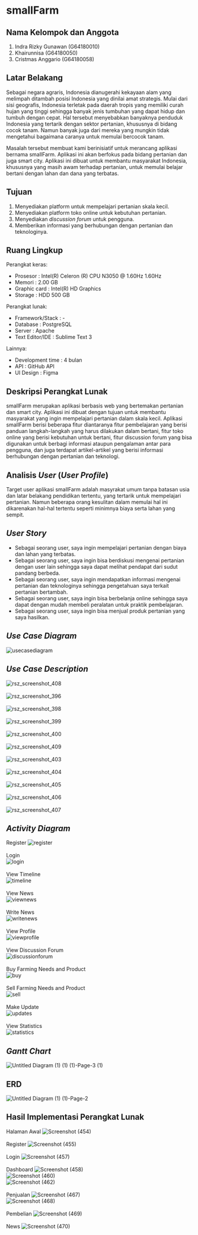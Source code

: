 # smallFarm

## Nama Kelompok dan Anggota
1. Indra Rizky Gunawan (G64180010)
2. Khairunnisa (G64180050)
3. Cristmas Anggario (G64180058)

## Latar Belakang
Sebagai negara agraris, Indonesia dianugerahi kekayaan alam yang melimpah ditambah posisi Indonesia yang dinilai amat strategis. Mulai dari sisi geografis, Indonesia terletak pada daerah tropis yang memiliki curah hujan yang tinggi sehingga banyak jenis tumbuhan yang dapat hidup dan tumbuh dengan cepat. Hal tersebut menyebabkan banyaknya penduduk Indonesia yang tertarik dengan sektor pertanian, khususnya di bidang cocok tanam. Namun banyak juga dari mereka yang mungkin tidak mengetahui bagaimana caranya untuk memulai bercocok tanam.

Masalah tersebut membuat kami berinisiatif untuk merancang aplikasi bernama smallFarm. Aplikasi ini akan berfokus pada bidang pertanian dan juga smart city. Aplikasi ini dibuat untuk membantu masyarakat Indonesia, khususnya yang masih awam terhadap pertanian, untuk memulai belajar bertani dengan lahan dan dana yang terbatas.

## Tujuan
1. Menyediakan platform untuk mempelajari pertanian skala kecil.
2. Menyediakan platform toko online untuk kebutuhan pertanian. 
3. Menyediakan _discussion forum_ untuk pengguna.
4. Memberikan informasi yang berhubungan dengan pertanian dan teknologinya.


## Ruang Lingkup
Perangkat keras:
  <ul>
    <li> Prosesor : Intel(R) Celeron (R) CPU N3050 @ 1.60Hz 1.60Hz </li>
    <li> Memori : 2.00 GB </li>
    <li> Graphic card : Intel(R) HD Graphics </li>
    <li> Storage : HDD 500 GB </li>
  </ul>
Perangkat lunak:
  <ul>
    <li> Framework/Stack : - </li>
    <li> Database : PostgreSQL </li>
    <li> Server : Apache </li>
    <li> Text Editor/IDE : Sublime Text 3 </li>
  </ul>
Lainnya:
  <ul>
     <li> Development time : 4 bulan </li>
     <li> API : GitHub API </li>
     <li> UI Design : Figma </li>
  </ul>

## Deskripsi Perangkat Lunak
smallFarm merupakan aplikasi berbasis web  yang bertemakan pertanian dan smart city. Aplikasi ini dibuat dengan tujuan untuk membantu masyarakat yang ingin mempelajari pertanian dalam skala kecil. Aplikasi smallFarm berisi beberapa fitur diantaranya fitur pembelajaran yang berisi panduan langkah-langkah yang harus dilakukan dalam bertani, fitur toko online yang berisi kebutuhan untuk bertani, fitur discussion forum yang bisa digunakan untuk berbagi informasi ataupun pengalaman antar para pengguna, dan juga terdapat artikel-artikel yang berisi informasi berhubungan dengan pertanian dan teknologi.
   
## Analisis _User_ (_User Profile_)
Target user aplikasi smallFarm adalah masyrakat umum tanpa batasan usia dan latar belakang pendidikan tertentu, yang tertarik untuk mempelajari pertanian. Namun beberapa orang kesulitan dalam memulai hal ini dikarenakan hal-hal tertentu seperti minimnya biaya serta lahan yang sempit. 

## _User Story_
<ul>
  <li> Sebagai seorang user, saya ingin mempelajari pertanian dengan biaya dan lahan yang terbatas. </li>
  <li> Sebagai seorang user, saya ingin bisa berdiskusi mengenai pertanian dengan user lain sehingga saya dapat melihat pendapat dari sudut pandang berbeda. </li>
  <li> Sebagai seorang user, saya ingin mendapatkan informasi mengenai pertanian dan teknologinya sehingga pengetahuan saya terkait pertanian bertambah. </li>
  <li> Sebagai seorang user, saya ingin bisa berbelanja online sehingga saya dapat dengan mudah membeli peralatan untuk praktik pembelajaran. </li>
  <li> Sebagai seorang user, saya ingin bisa menjual produk pertanian yang saya hasilkan. </li>
</ul>

## _Use Case Diagram_
![usecasediagram](https://user-images.githubusercontent.com/60083980/81585275-20c49b80-93de-11ea-96e0-739777f075bf.png)

## _Use Case Description_
![rsz_screenshot_408](https://user-images.githubusercontent.com/60083980/81689871-e104bf00-9484-11ea-840c-4143797fb9d8.png) <br/><br/>
![rsz_screenshot_396](https://user-images.githubusercontent.com/60083980/81679259-4e602200-947c-11ea-9491-812463732e2e.png) <br/><br/>
![rsz_screenshot_398](https://user-images.githubusercontent.com/60083980/81680825-f1656b80-947d-11ea-8848-b6e9d3c80fa3.png) <br/><br/>
![rsz_screenshot_399](https://user-images.githubusercontent.com/60083980/81681149-4d2ff480-947e-11ea-8ef7-b3118aa279ca.png) <br/><br/>
![rsz_screenshot_400](https://user-images.githubusercontent.com/60083980/81681634-98e29e00-947e-11ea-9bb1-12a9a977f112.png) <br/><br/>
![rsz_screenshot_409](https://user-images.githubusercontent.com/60083980/81690267-4193fc00-9485-11ea-9f44-0dc27c724d50.png) <br/><br/>
![rsz_screenshot_403](https://user-images.githubusercontent.com/60083980/81685468-42775e80-9482-11ea-9219-5729f3d1c5b4.png) <br/><br/>
![rsz_screenshot_404](https://user-images.githubusercontent.com/60083980/81686573-c92c3b80-9482-11ea-95d1-a1fefe76188d.png) <br/><br/>
![rsz_screenshot_405](https://user-images.githubusercontent.com/60083980/81686957-fc6eca80-9482-11ea-938c-4df195f6aa92.png) <br/><br/>
![rsz_screenshot_406](https://user-images.githubusercontent.com/60083980/81687772-69826000-9483-11ea-9a89-3393004a5259.png) <br/><br/>
![rsz_screenshot_407](https://user-images.githubusercontent.com/60083980/81687798-6d15e700-9483-11ea-9e16-6691410dfa63.png)

## _Activity Diagram_
Register
![register](https://user-images.githubusercontent.com/60083980/81586455-bca2d700-93df-11ea-953a-5c149472cfd9.png) <br/><br/>
Login <br/>
![login](https://user-images.githubusercontent.com/60083980/81592306-f7107200-93e7-11ea-9e03-3ca415a94a5b.png) <br/><br/>
View Timeline <br/>
![timeline](https://user-images.githubusercontent.com/60083980/81586868-6bdfae00-93e0-11ea-8955-44278df6ddfd.jpg) <br/><br/>
View News <br/>
![viewnews](https://user-images.githubusercontent.com/60083980/81586886-713cf880-93e0-11ea-8158-74a53198c125.png) <br/><br/>
Write News <br/>
![writenews](https://user-images.githubusercontent.com/60083980/81586867-6aae8100-93e0-11ea-93d9-c06a9b72589b.png) <br/><br/>
View Profile <br/>
![viewprofile](https://user-images.githubusercontent.com/60083980/81592657-7d2cb880-93e8-11ea-9368-c2e7cdb6304f.png) <br/><br/>
View Discussion Forum <br/>
![discussionforum](https://user-images.githubusercontent.com/60083980/81586869-6c784480-93e0-11ea-9c12-403354ef30a7.jpg) <br/><br/>
Buy Farming Needs and Product <br/>
![buy](https://user-images.githubusercontent.com/60083980/81586876-700bcb80-93e0-11ea-8374-acb4abd70d34.png) <br/><br/>
Sell Farming Needs and Product <br/>
![sell](https://user-images.githubusercontent.com/60083980/81586871-6da97180-93e0-11ea-9cb1-b97a154b52af.png) <br/><br/>
Make Update <br/>
![updates](https://user-images.githubusercontent.com/60083980/81586866-6a15ea80-93e0-11ea-8619-f5bfba55a166.png) <br/><br/>
View Statistics <br/>
![statistics](https://user-images.githubusercontent.com/60083980/81592677-83229980-93e8-11ea-8619-786e66a35a3e.png)

## _Gantt Chart_
![Untitled Diagram (1) (1) (1)-Page-3 (1)](https://user-images.githubusercontent.com/60083980/82171470-9a361f80-98f1-11ea-8573-32ef2598be81.png)

## ERD
![Untitled Diagram (1) (1)-Page-2](https://user-images.githubusercontent.com/60083980/82031096-8c9b5280-96c3-11ea-910e-e5839ce06864.png)

## Hasil Implementasi Perangkat Lunak
Halaman Awal
![Screenshot (454)](https://user-images.githubusercontent.com/60083980/82156593-31758580-98a6-11ea-9176-790f6c3074bd.png) <br/><br/>
Register
![Screenshot (455)](https://user-images.githubusercontent.com/60083980/82156636-7ef1f280-98a6-11ea-8d92-99042c2cfd59.png) <br/><br/>
Login
![Screenshot (457)](https://user-images.githubusercontent.com/60083980/82156649-96c97680-98a6-11ea-8311-1b7193c211e0.png) <br/><br/>
Dashboard
![Screenshot (458)](https://user-images.githubusercontent.com/60083980/82158895-f6c71980-98b4-11ea-92f0-3d147b74944a.png) <br/>
![Screenshot (460)](https://user-images.githubusercontent.com/60083980/82158981-7fde5080-98b5-11ea-95b5-3546f2e3e098.png) <br/>
![Screenshot (462)](https://user-images.githubusercontent.com/60083980/82159023-b74cfd00-98b5-11ea-9e4a-898220a481f3.png) <br/><br/>
Penjualan
![Screenshot (467)](https://user-images.githubusercontent.com/60083980/82172591-c69f6b00-98f4-11ea-8be7-c8135ab3f6fa.png) <br/>
![Screenshot (468)](https://user-images.githubusercontent.com/60083980/82172603-db7bfe80-98f4-11ea-9a88-47c34e94fe3c.png) <br/><br/>
Pembelian
![Screenshot (469)](https://user-images.githubusercontent.com/60083980/82172757-50e7cf00-98f5-11ea-8f12-0fc01abea26d.png) <br/><br/>
News
![Screenshot (470)](https://user-images.githubusercontent.com/60083980/82173614-13387580-98f8-11ea-8f28-b4b6bea5ef32.png)

